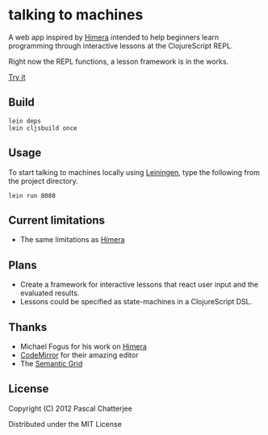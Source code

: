 # talking to machines

A web app inspired by [Himera](https://github.com/fogus/himera) intended to help beginners learn programming through interactive lessons at the ClojureScript REPL.

Right now the REPL functions, a lesson framework is in the works.

[Try it](http://talkingtomachines.org)

## Build

    lein deps
    lein cljsbuild once

## Usage

To start talking to machines locally using [Leiningen](https://github.com/technomancy/leiningen), type the following from the project directory.

    lein run 8080

## Current limitations

  * The same limitations as [Himera](https://github.com/fogus/himera)

## Plans

  * Create a framework for interactive lessons that react user input and the evaluated results.
  * Lessons could be specified as state-machines in a ClojureScript DSL. 

## Thanks

  * Michael Fogus for his work on [Himera](https://github.com/fogus/himera)
  * [CodeMirror](http://codemirror.net/) for their amazing editor
  * The [Semantic Grid](http://semantic.gs/)

## License

Copyright (C) 2012 Pascal Chatterjee

Distributed under the MIT License

